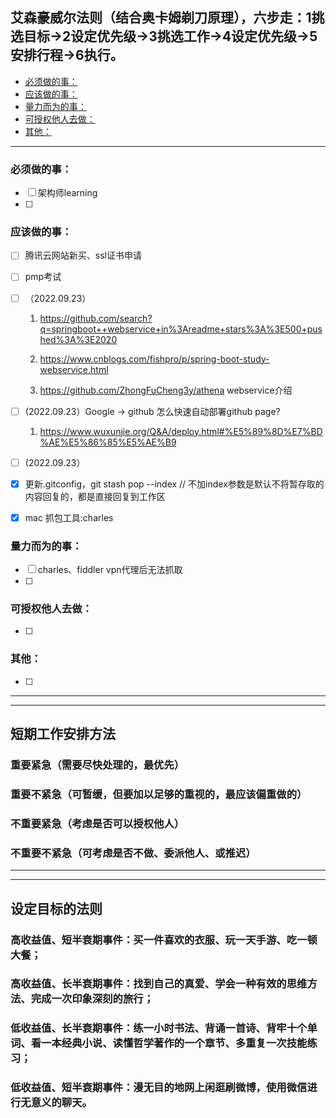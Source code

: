 ## 艾森豪威尔法则（结合奥卡姆剃刀原理），六步走：1挑选目标->2设定优先级->3挑选工作->4设定优先级->5安排行程->6执行。
  - [必须做的事：](#必须做的事)
  - [应该做的事：](#应该做的事)
  - [量力而为的事：](#量力而为的事)
  - [可授权他人去做：](#可授权他人去做)
  - [其他：](#其他)
---
### 必须做的事：

- [ ] 架构师learning
- [ ] 

### 应该做的事：

- [ ] 腾讯云网站新买、ssl证书申请

- [ ] pmp考试

- [ ] （2022.09.23）

  1. https://github.com/search?q=springboot++webservice+in%3Areadme+stars%3A%3E500+pushed%3A%3E2020

  2. https://www.cnblogs.com/fishpro/p/spring-boot-study-webservice.html

  3. https://github.com/ZhongFuCheng3y/athena webservice介绍

- [ ] (2022.09.23）Google -> github 怎么快速自动部署github page?
  1. https://www.wuxunjie.org/Q&A/deploy.html#%E5%89%8D%E7%BD%AE%E5%86%85%E5%AE%B9


- [ ] (2022.09.23）

- [x] 更新.gitconfig，git stash pop --index // 不加index参数是默认不将暂存取的内容回复的，都是直接回复到工作区

- [x] mac 抓包工具:charles

### 量力而为的事：
- [ ] charles、fiddler vpn代理后无法抓取
- [ ]  
### 可授权他人去做：
- [ ] 

### 其他：

- [ ] 

---

---

## 短期工作安排方法
### 重要紧急（需要尽快处理的，最优先）
### 重要不紧急（可暂缓，但要加以足够的重视的，最应该偏重做的）
### 不重要紧急（考虑是否可以授权他人）
### 不重要不紧急（可考虑是否不做、委派他人、或推迟）

---

---
## 设定目标的法则
### 高收益值、短半衰期事件：买一件喜欢的衣服、玩一天手游、吃一顿大餐；

### 高收益值、长半衰期事件：找到自己的真爱、学会一种有效的思维方法、完成一次印象深刻的旅行；

### 低收益值、长半衰期事件：练一小时书法、背诵一首诗、背牢十个单词、看一本经典小说、读懂哲学著作的一个章节、多重复一次技能练习；

### 低收益值、短半衰期事件：漫无目的地网上闲逛刷微博，使用微信进行无意义的聊天。




